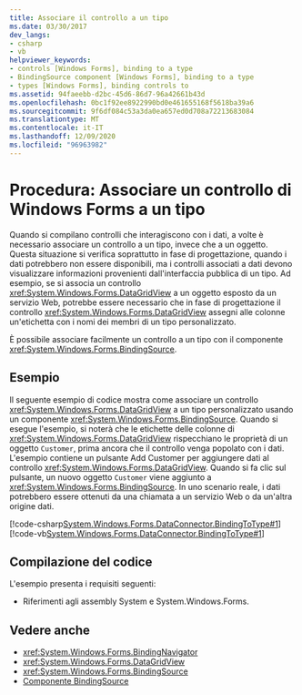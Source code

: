 ```yaml
---
title: Associare il controllo a un tipo
ms.date: 03/30/2017
dev_langs:
- csharp
- vb
helpviewer_keywords:
- controls [Windows Forms], binding to a type
- BindingSource component [Windows Forms], binding to a type
- types [Windows Forms], binding controls to
ms.assetid: 94faeebb-d2bc-45d6-86d7-96a42661b43d
ms.openlocfilehash: 0bc1f92ee8922990bd0e461655168f5618ba39a6
ms.sourcegitcommit: 9f6df084c53a3da0ea657ed0d708a72213683084
ms.translationtype: MT
ms.contentlocale: it-IT
ms.lasthandoff: 12/09/2020
ms.locfileid: "96963982"
---
```

# <a name="how-to-bind-a-windows-forms-control-to-a-type"></a>Procedura: Associare un controllo di Windows Forms a un tipo
Quando si compilano controlli che interagiscono con i dati, a volte è necessario associare un controllo a un tipo, invece che a un oggetto. Questa situazione si verifica soprattutto in fase di progettazione, quando i dati potrebbero non essere disponibili, ma i controlli associati a dati devono visualizzare informazioni provenienti dall'interfaccia pubblica di un tipo. Ad esempio, se si associa un controllo <xref:System.Windows.Forms.DataGridView> a un oggetto esposto da un servizio Web, potrebbe essere necessario che in fase di progettazione il controllo <xref:System.Windows.Forms.DataGridView> assegni alle colonne un'etichetta con i nomi dei membri di un tipo personalizzato.  
  
 È possibile associare facilmente un controllo a un tipo con il componente <xref:System.Windows.Forms.BindingSource>.  
  
## <a name="example"></a>Esempio  
 Il seguente esempio di codice mostra come associare un controllo <xref:System.Windows.Forms.DataGridView> a un tipo personalizzato usando un componente <xref:System.Windows.Forms.BindingSource>. Quando si esegue l'esempio, si noterà che le etichette delle colonne di <xref:System.Windows.Forms.DataGridView> rispecchiano le proprietà di un oggetto `Customer`, prima ancora che il controllo venga popolato con i dati. L'esempio contiene un pulsante Add Customer per aggiungere dati al controllo <xref:System.Windows.Forms.DataGridView>. Quando si fa clic sul pulsante, un nuovo oggetto `Customer` viene aggiunto a <xref:System.Windows.Forms.BindingSource>. In uno scenario reale, i dati potrebbero essere ottenuti da una chiamata a un servizio Web o da un'altra origine dati.  
  
 [!code-csharp[System.Windows.Forms.DataConnector.BindingToType#1](~/samples/snippets/csharp/VS_Snippets_Winforms/System.Windows.Forms.DataConnector.BindingToType/CS/form1.cs#1)]
 [!code-vb[System.Windows.Forms.DataConnector.BindingToType#1](~/samples/snippets/visualbasic/VS_Snippets_Winforms/System.Windows.Forms.DataConnector.BindingToType/VB/form1.vb#1)]  
  
## <a name="compiling-the-code"></a>Compilazione del codice  
 L'esempio presenta i requisiti seguenti:  
  
- Riferimenti agli assembly System e System.Windows.Forms.  
  
## <a name="see-also"></a>Vedere anche

- <xref:System.Windows.Forms.BindingNavigator>
- <xref:System.Windows.Forms.DataGridView>
- <xref:System.Windows.Forms.BindingSource>
- [Componente BindingSource](bindingsource-component.md)
